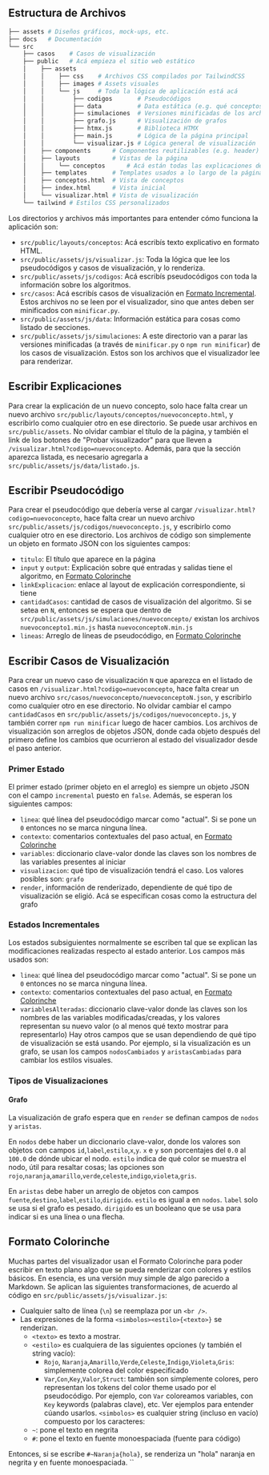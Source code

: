 ## Estructura de Archivos

```python
├── assets # Diseños gráficos, mock-ups, etc.
├── docs   # Documentación
└── src
    ├── casos    # Casos de visualización
    ├── public   # Acá empieza el sitio web estático
    │    ├── assets
    │    │    ├── css    # Archivos CSS compilados por TailwindCSS
    │    │    ├── images # Assets visuales
    │    │    └── js     # Toda la lógica de aplicación está acá
    │    │        ├── codigos       # Pseudocódigos
    │    │        ├── data          # Data estática (e.g. qué conceptos listar)
    │    │        ├── simulaciones  # Versiones minificadas de los archivos en src/casos
    │    │        ├── grafo.js      # Visualización de grafos
    │    │        ├── htmx.js       # Biblioteca HTMX
    │    │        ├── main.js       # Lógica de la página principal
    │    │        └── visualizar.js # Lógica general de visualización
    │    ├── components      # Componentes reutilizables (e.g. header)
    │    ├── layouts         # Vistas de la página
    │    │    └── conceptos      # Acá están todas las explicaciones de conceptos
    │    ├── templates       # Templates usados a lo largo de la página
    │    ├── conceptos.html  # Vista de conceptos 
    │    ├── index.html      # Vista inicial
    │    └── visualizar.html # Vista de visualización
    └── tailwind # Estilos CSS personalizados 
```
Los directorios y archivos más importantes para entender cómo funciona la aplicación son:
* `src/public/layouts/conceptos`: Acá escribís texto explicativo en formato HTML.
* `src/public/assets/js/visualizar.js`: Toda la lógica que lee los pseudocódigos y casos de visualización, y lo renderiza.
* `src/public/assets/js/codigos`: Acá escribís pseudocódigos con toda la información sobre los algoritmos. 
* `src/casos`: Acá escribís casos de visualización en [Formato Incremental](#escribir-casos-de-visualización). Estos archivos no se leen por el visualizador, sino que antes deben ser minificados con `minificar.py`.
* `src/public/assets/js/data`: Información estática para cosas como listado de secciones.
* `src/public/assets/js/simulaciones`: A este directorio van a parar las versiones minificadas (a través de `minificar.py` o `npm run minificar`) de los casos de visualización. Estos son los archivos que el visualizador lee para renderizar.

## Escribir Explicaciones
Para crear la explicación de un nuevo concepto, solo hace falta crear un nuevo archivo `src/public/layouts/conceptos/nuevoconcepto.html`, y escribirlo como cualquier otro en ese directorio. Se puede usar archivos en `src/public/assets`. No olvidar cambiar el título de la página, y también el link de los botones de "Probar visualizador" para que lleven a `/visualizar.html?codigo=nuevoconcepto`. Además, para que la sección aparezca listada, es necesario agregarla a `src/public/assets/js/data/listado.js`.

## Escribir Pseudocódigo
Para crear el pseudocódigo que debería verse al cargar `/visualizar.html?codigo=nuevoconcepto`, hace falta crear un nuevo archivo `src/public/assets/js/codigos/nuevoconcepto.js`, y escribirlo como cualquier otro en ese directorio. Los archivos de código son simplemente un objeto en formato JSON con los siguientes campos:
* `titulo`: El título que aparece en la página
* `input` y `output`: Explicación sobre qué entradas y salidas tiene el algoritmo, en [Formato Colorinche](#formato-colorinche)
* `linkExplicacion`: enlace al layout de explicación correspondiente, si tiene
* `cantidadCasos`: cantidad de casos de visualización del algoritmo. Si se setea en `N`, entonces se espera que dentro de `src/public/assets/js/simulaciones/nuevoconcepto/` existan los archivos `nuevoconcepto1.min.js` hasta `nuevoconceptoN.min.js`
* `lineas`: Arreglo de líneas de pseudocódigo, en [Formato Colorinche](#formato-colorinche)

## Escribir Casos de Visualización
Para crear un nuevo caso de visualización `N` que aparezca en el listado de casos en `/visualizar.html?codigo=nuevoconcepto`, hace falta crear un nuevo archivo `src/casos/nuevoconcepto/nuevoconceptoN.json`, y escribirlo como cualquier otro en ese directorio. No olvidar cambiar el campo `cantidadCasos` en `src/public/assets/js/codigos/nuevoconcepto.js`, y también correr `npm run minificar` luego de hacer cambios. Los archivos de visualización son arreglos de objetos JSON, donde cada objeto después del primero define los cambios que ocurrieron al estado del visualizador desde el paso anterior.

### Primer Estado
El primer estado (primer objeto en el arreglo) es siempre un objeto JSON con el campo `incremental` puesto en `false`. Además, se esperan los siguientes campos:
* `linea`: qué línea del pseudocódigo marcar como "actual". Si se pone un `0` entonces no se marca ninguna línea.
* `contexto`: comentarios contextuales del paso actual, en [Formato Colorinche](#formato-colorinche)
* `variables`: diccionario clave-valor donde las claves son los nombres de las variables presentes al iniciar
* `visualizacion`: qué tipo de visualización tendrá el caso. Los valores posibles son: `grafo`
* `render`, información de renderizado, dependiente de qué tipo de visualización se eligió. Acá se especifican cosas como la estructura del grafo

### Estados Incrementales
Los estados subsiguientes normalmente se escriben tal que se explican las modificaciones realizadas respecto al estado anterior. Los campos más usados son:
* `linea`: qué línea del pseudocódigo marcar como "actual". Si se pone un `0` entonces no se marca ninguna línea.
* `contexto`: comentarios contextuales del paso actual, en [Formato Colorinche](#formato-colorinche)
* `variablesAlteradas`: diccionario clave-valor donde las claves son los nombres de las variables modificadas/creadas, y los valores representan su nuevo valor (o al menos qué texto mostrar para representarlo)
Hay otros campos que se usan dependiendo de qué tipo de visualización se está usando. Por ejemplo, si la visualización es un grafo, se usan los campos `nodosCambiados` y `aristasCambiadas` para cambiar los estilos visuales.

### Tipos de Visualizaciones
#### Grafo
La visualización de grafo espera que en `render` se definan campos de `nodos` y `aristas`.

En `nodos` debe haber un diccionario clave-valor, donde los valores son objetos con campos `id`,`label`,`estilo`,`x`,`y`. `x` e `y` son porcentajes del `0.0` al `100.0` de dónde ubicar el nodo. `estilo` indica de qué color se muestra el nodo, útil para resaltar cosas; las opciones son `rojo`,`naranja`,`amarillo`,`verde`,`celeste`,`indigo`,`violeta`,`gris`.

En `aristas` debe haber un arreglo de objetos con campos `fuente`,`destino`,`label`,`estilo`,`dirigido`. `estilo` es igual a en `nodos`. `label` solo se usa si el grafo es pesado. `dirigido` es un booleano que se usa para indicar si es una línea o una flecha.

## Formato Colorinche
Muchas partes del visualizador usan el Formato Colorinche para poder escribir en texto plano algo que se pueda renderizar con colores y estilos básicos. En esencia, es una versión muy simple de algo parecido a Markdown. Se aplican las siguientes transformaciones, de acuerdo al código en `src/public/assets/js/visualizar.js`:
* Cualquier salto de línea (`\n`) se reemplaza por un `<br />`.
* Las expresiones de la forma `<simbolos><estilo>{<texto>}` se renderizan.
  * `<texto>` es texto a mostrar.
  * `<estilo>` es cualquiera de las siguientes opciones (y también el string vacío):
    * `Rojo`, `Naranja`,`Amarillo`,`Verde`,`Celeste`,`Indigo`,`Violeta`,`Gris`: simplemente colorea del color especificado
    * `Var`,`Con`,`Key`,`Valor`,`Struct`: también son simplemente colores, pero representan los tokens del color theme usado por el pseudocódigo. Por ejemplo, con `Var` coloreamos variables, con `Key` keywords (palabras clave), etc. Ver ejemplos para entender cúando usarlos.
`<simbolos>` es cualquier string (incluso en vacío) compuesto por los caracteres:
  * `~`: pone el texto en negrita
  * `#`: pone el texto en fuente monoespaciada (fuente para código)

Entonces, si se escribe `#~Naranja{hola}`, se renderiza un "hola" naranja en negrita y en fuente monoespaciada.
``
